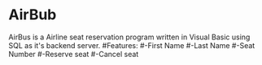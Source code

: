 # AirBub
AirBus is a Airline seat reservation program written in Visual Basic using SQL as it's backend server.
#Features:
#-First Name
#-Last Name
#-Seat Number
#-Reserve seat
#-Cancel seat
